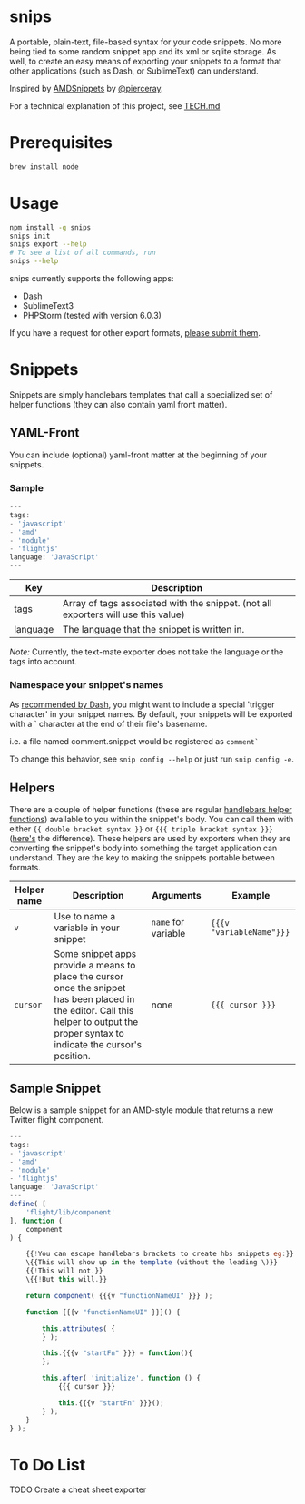 snips
=====

A portable, plain-text, file-based syntax for your code snippets. No more being tied to some random snippet app and its xml or sqlite storage. As well, to create an easy means of exporting your snippets to a format that other applications (such as Dash, or SublimeText) can understand.

Inspired by [AMDSnippets](https://github.com/pierceray/AMDsnippets/) by [@pierceray](https://github.com/pierceray/).

For a technical explanation of this project, see [TECH.md](TECH.md)

# Prerequisites

```bash
brew install node
```

# Usage

```bash
npm install -g snips
snips init
snips export --help
# To see a list of all commands, run
snips --help
```

snips currently supports the following apps:

- Dash
- SublimeText3
- PHPStorm (tested with version 6.0.3)

If you have a request for other export formats, [please submit them](https://github.com/lzilioli/snips/issues).

# Snippets

Snippets are simply handlebars templates that call a specialized set of helper functions (they can also contain yaml front matter).

## YAML-Front

You can include (optional) yaml-front matter at the beginning of your snippets.

### Sample

```javascript
---
tags:
- 'javascript'
- 'amd'
- 'module'
- 'flightjs'
language: 'JavaScript'
---
```


| Key | Description |
| ----- | ------ |
| tags | Array of tags associated with the snippet. (not all exporters will use this value) |
| language | The language that the snippet is written in. |

*Note:* Currently, the text-mate exporter does not take the language or the tags into account.

### Namespace your snippet's names

As [recommended by Dash](http://kapeli.com/guide/guide.html#snippetTips), you might want to include a special 'trigger character' in your snippet names. By default, your snippets will be exported with a ` character at the end of their file's basename.

i.e. a file named comment.snippet would be registered as <code>comment`</code>

To change this behavior, see `snip config --help` or just run `snip config -e`.

## Helpers

There are a couple of helper functions (these are regular [handlebars helper functions](http://handlebarsjs.com/#helpers)) available to you within the snippet's body. You can call them with either `{{ double bracket syntax }}` or `{{{ triple bracket syntax }}}` ([here's](http://handlebarsjs.com/#html-escaping) the difference). These helpers are used by exporters when they are converting the snippet's body into something the target application can understand. They are the key to making the snippets portable between formats.

| Helper name | Description | Arguments | Example |
| ----------- | ----------- | --------- | ------- |
| `v` | Use to name a variable in your snippet | `name` for variable | `{{{v "variableName"}}}` |
| `cursor` | Some snippet apps provide a means to place the cursor once the snippet has been placed in the editor. Call this helper to output the proper syntax to indicate the cursor's position. | none | `{{{ cursor }}}` |

## Sample Snippet

Below is a sample snippet for an AMD-style module that returns a new Twitter flight component.

```javascript
---
tags:
- 'javascript'
- 'amd'
- 'module'
- 'flightjs'
language: 'JavaScript'
---
define( [
    'flight/lib/component'
], function (
    component
) {

    {{!You can escape handlebars brackets to create hbs snippets eg:}}
    \{{This will show up in the template (without the leading \)}}
    {{!This will not.}}
    \{{!But this will.}}

    return component( {{{v "functionNameUI" }}} );

    function {{{v "functionNameUI" }}}() {

        this.attributes( {
        } );

        this.{{{v "startFn" }}} = function(){
        };

        this.after( 'initialize', function () {
            {{{ cursor }}}

            this.{{{v "startFn" }}}();
        } );
    }
} );
```

# To Do List

TODO Create a cheat sheet exporter
